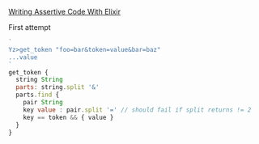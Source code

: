 [Writing Assertive Code With Elixir](https://dashbit.co/blog/writing-assertive-code-with-elixir)

First attempt
```javascript
`
Yz>get_token "foo=bar&token=value&bar=baz"
...value
`
get_token { 
  string String 
  parts: string.split '&'
  parts.find { 
    pair String
    key value : pair.split '=' // should fail if split returns != 2
    key == token && { value }
  }
}

```


